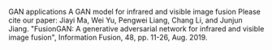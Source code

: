 GAN applications 
A GAN model for infrared and visible image fusion 
Please cite our paper: 
Jiayi Ma, Wei Yu, Pengwei Liang, Chang Li, and Junjun Jiang. "FusionGAN: A generative adversarial network for infrared and visible image fusion", Information Fusion, 48, pp. 11-26, Aug. 2019.